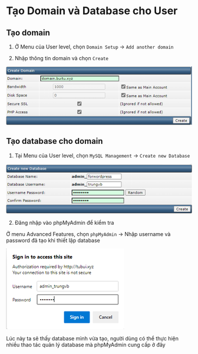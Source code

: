 # Tạo Domain và Database cho User

## Tạo domain

1. Ở Menu của User level, chọn ```Domain Setup``` -> ```Add another domain```

2. Nhập thông tin domain và chọn ```Create```

![](./images/domain_setting.png)

## Tạo database cho domain

1. Tại Menu của User level, chọn ```MySQL Management``` -> ```Create new Database```

![](./images/database_setting.png)

2. Đăng nhập vào phpMyAdmin để kiểm tra

Ở menu Advanced Features, chọn ```phpMyAdmin``` -> Nhập username và password đã tạo khi thiết lập database

![](./images/login_phpMyAdmin.png)

Lúc này ta sẽ thấy database mình vừa tạo, người dùng có thể thực hiện nhiều thao tác quản lý database mà phpMyAdmin cung cấp ở đây

